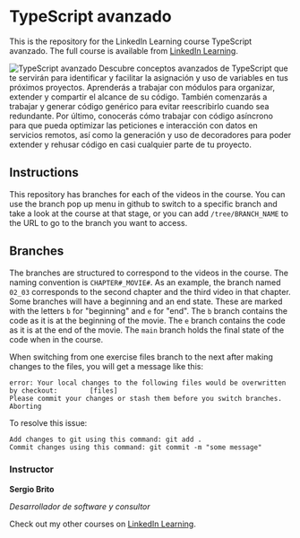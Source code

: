 # TypeScript avanzado
This is the repository for the LinkedIn Learning course TypeScript avanzado. The full course is available from [LinkedIn Learning][lil-course-url].

![TypeScript avanzado][lil-thumbnail-url] 
Descubre conceptos avanzados de TypeScript que te servirán para identificar y facilitar la asignación y uso de variables en tus próximos proyectos. Aprenderás a trabajar con módulos para organizar, extender y compartir el alcance de su código. También comenzarás a trabajar y generar código genérico para evitar reescribirlo cuando sea redundante. Por último, conocerás cómo trabajar con código asíncrono para que pueda optimizar las peticiones e interacción con datos en servicios remotos, así como la generación y uso de decoradores para poder extender y rehusar código en casi cualquier parte de tu proyecto.

## Instructions
This repository has branches for each of the videos in the course. You can use the branch pop up menu in github to switch to a specific branch and take a look at the course at that stage, or you can add `/tree/BRANCH_NAME` to the URL to go to the branch you want to access.

## Branches
The branches are structured to correspond to the videos in the course. The naming convention is `CHAPTER#_MOVIE#`. As an example, the branch named `02_03` corresponds to the second chapter and the third video in that chapter. 
Some branches will have a beginning and an end state. These are marked with the letters `b` for "beginning" and `e` for "end". The `b` branch contains the code as it is at the beginning of the movie. The `e` branch contains the code as it is at the end of the movie. The `main` branch holds the final state of the code when in the course.

When switching from one exercise files branch to the next after making changes to the files, you will get a message like this:

    error: Your local changes to the following files would be overwritten by checkout:        [files]
    Please commit your changes or stash them before you switch branches.
    Aborting

To resolve this issue:
	
    Add changes to git using this command: git add .
    Commit changes using this command: git commit -m "some message"


### Instructor

**Sergio Brito**

_Desarrollador de software y consultor_

Check out my other courses on [LinkedIn Learning](https://www.linkedin.com/learning/instructors/sergio-brito?u=104).

[lil-course-url]: https://www.linkedin.com/learning/typescript-avanzado
[lil-thumbnail-url]: https://cdn.lynda.com/course/2931139/2931139-1609845847251-16x9.jpg
